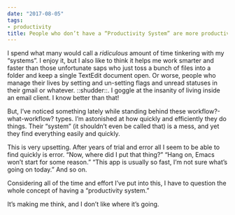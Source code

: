 ```yaml
---
date: "2017-08-05"
tags:
- productivity
title: People who don’t have a “Productivity System” are more productive
---
```


I spend what many would call a _ridiculous_ amount of time tinkering with my “systems”. I enjoy it, but I also like to think it helps me work smarter and faster than those unfortunate saps who just toss a bunch of files into a folder and keep a single TextEdit document open. Or worse, people who manage their lives by setting and un-setting flags and unread statuses in their gmail or whatever. ::shudder::.  I goggle at the insanity of living inside an email client. I know better than that!

But, I’ve noticed something lately while standing behind these workflow?-what-workflow? types. I’m astonished at how quickly and efficiently they do things.  Their “system” (it shouldn’t even be called that) is a mess, and yet they find everything easily and quickly.

This is very upsetting. After years of trial and error all I seem to be able to find quickly is error. “Now, where did I put that thing?” “Hang on, Emacs won’t start for some reason.” “This app is usually so fast, I’m not sure what’s going on today.” And so on. 

Considering all of the time and effort I’ve put into this, I have to question the whole concept of having a “productivity system.”

It’s making me think, and I don’t like where it’s going.



